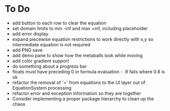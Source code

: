# To Do

   * add button to each row to clear the equation
   * set domain limits to min -inf and max +inf, including placeholder
   * add error display
   * expand piecewise equation restrictions to work directly with x,y so intermediate equation is not required
   * add PNG save
   * add demo pane to show how the metaballs look while moving
   * add color gradient support
   * do something about a progress bar
   * floats must have preceding 0 in formula evaluation - .9 fails where 0.8 is ok
   * refactor the removal of '=' from equations to the UI layer out of EquationSystem processing
   * refactor error and exception information so they are together
   * Consider implementing a proper package hierarchy to clean up the chaos